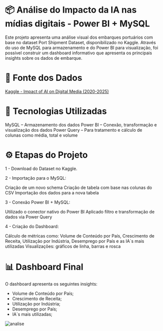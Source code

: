 # 📦 Análise do Impacto da IA nas mídias digitais - Power BI + MySQL
Este projeto apresenta uma análise visual dos embarques portuários com base no dataset Port Shipment Dataset, disponibilizado no Kaggle. Através do uso de MySQL para armazenamento e do Power BI para visualização, foi possível construir um dashboard informativo que apresenta os principais insights sobre os dados de embarque.

# 🔗 Fonte dos Dados
[Kaggle - Impact of AI on Digital Media (2020-2025)](https://www.kaggle.com/datasets/atharvasoundankar/impact-of-ai-on-digital-media-2020-2025)

# 🧰 Tecnologias Utilizadas
MySQL – Armazenamento dos dados
Power BI – Conexão, transformação e visualização dos dados
Power Query – Para tratamento e cálculo de colunas como média, total e volume

# ⚙️ Etapas do Projeto
1 - Download do Dataset no Kaggle.

2 - Importação para o MySQL:

Criação de um novo schema
Criação de tabela com base nas colunas do CSV
Importação dos dados para a nova tabela

3 - Conexão Power BI + MySQL:

Utilizado o conector nativo do Power BI
Aplicado filtro e transformação de dados via Power Query

4 - Criação do Dashboard:

Cálculo de métricas como: Volume de Conteúdo por País, Crescimento de Receita, Utilização por Indústria, Desemprego por País e as IA´s mais utilizadas
Visualizações: gráficos de linha, barras e rosca

# 📊 Dashboard Final
O dashboard apresenta os seguintes insights:

- Volume de Conteúdo por País;
- Crescimento de Receita;
- Utilização por Indústria;
- Desemprego por País;
- IA´s mais utilizadas;




![analise](https://github.com/user-attachments/assets/cf7125b3-38ad-4cca-bf98-07518b64c360)












